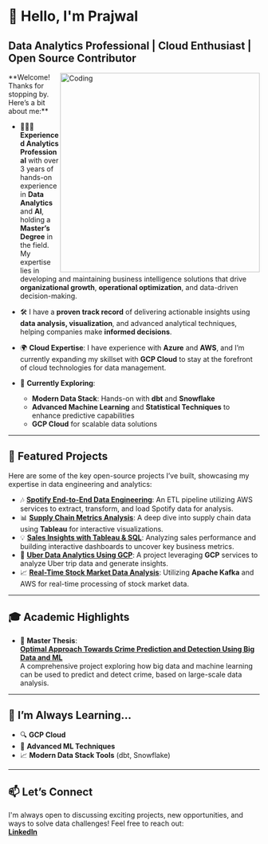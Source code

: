 
# 👋 Hello, I'm Prajwal  
## Data Analytics Professional | Cloud Enthusiast | Open Source Contributor
<img align="right" alt="Coding" width="400" src="https://miro.medium.com/v2/resize:fit:1400/0*IjwqslkWZDHTMK9Y.gif">
**Welcome! Thanks for stopping by. Here’s a bit about me:**

- 🧑🏻‍🏫 **Experienced Analytics Professional** with over 3 years of hands-on experience in **Data Analytics** and **AI**, holding a **Master’s Degree** in the field. My expertise lies in developing and maintaining business intelligence solutions that drive **organizational growth**, **operational optimization**, and data-driven decision-making.

- 🛠️ I have a **proven track record** of delivering actionable insights using **data analysis, visualization**, and advanced analytical techniques, helping companies make **informed decisions**.

- 🌍 **Cloud Expertise**: I have experience with **Azure** and **AWS**, and I’m currently expanding my skillset with **GCP Cloud** to stay at the forefront of cloud technologies for data management.

- 👀 **Currently Exploring**:
  - **Modern Data Stack**: Hands-on with **dbt** and **Snowflake**
  - **Advanced Machine Learning** and **Statistical Techniques** to enhance predictive capabilities
  - **GCP Cloud** for scalable data solutions

---

## 💼 Featured Projects

Here are some of the key open-source projects I’ve built, showcasing my expertise in data engineering and analytics:

- 🎶 [**Spotify End-to-End Data Engineering**](https://github.com/Prajwal0105/spotify-end-to-end-data-engineering-project): An ETL pipeline utilizing AWS services to extract, transform, and load Spotify data for analysis.
- 📊 [**Supply Chain Metrics Analysis**](https://github.com/Prajwal0105/Supply-Chain-Matrics-using-Tableau): A deep dive into supply chain data using **Tableau** for interactive visualizations.
- 💡 [**Sales Insights with Tableau & SQL**](https://github.com/Prajwal0105/Data-Analysis-on-Sales-Insights-using-Tableau-SQL-/tree/main): Analyzing sales performance and building interactive dashboards to uncover key business metrics.
- 🚕 [**Uber Data Analytics Using GCP**](https://github.com/Prajwal0105/uber-data-analytics-using-GCP): A project leveraging **GCP** services to analyze Uber trip data and generate insights.
- 📈 [**Real-Time Stock Market Data Analysis**](https://github.com/Prajwal0105/stock-market-real-time-data-analysis-using-kafka): Utilizing **Apache Kafka** and AWS for real-time processing of stock market data.

---

## 🎓 Academic Highlights

- 📝 **Master Thesis**:  
  [**Optimal Approach Towards Crime Prediction and Detection Using Big Data and ML**](https://github.com/Prajwal0105/master-thesis-project)  
  A comprehensive project exploring how big data and machine learning can be used to predict and detect crime, based on large-scale data analysis.

---

## 🌱 I’m Always Learning...

- 🔍 **GCP Cloud**
- 🧠 **Advanced ML Techniques**
- 📈 **Modern Data Stack Tools** (dbt, Snowflake)

---

## 📫 Let’s Connect

I'm always open to discussing exciting projects, new opportunities, and ways to solve data challenges! Feel free to reach out:  
[**LinkedIn**](https://www.linkedin.com/in/prajwal-kibbanahalli-prabhuswamy/)

